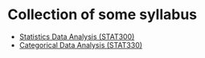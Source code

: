 # Collection of some syllabus

- [Statistics Data Analysis (STAT300)](https://github.com/therimalaya/syllabus/blob/master/STAT300Syllabus.org)
- [Categorical Data Analysis (STAT330)](https://github.com/therimalaya/syllabus/blob/master/STAT330.org)
